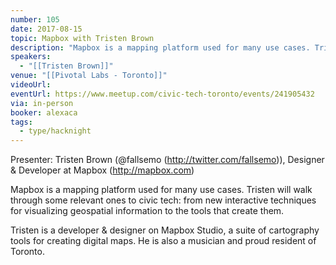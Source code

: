 ```yaml
---
number: 105
date: 2017-08-15
topic: Mapbox with Tristen Brown
description: "Mapbox is a mapping platform used for many use cases. Tristen will walk through some relevant ones to civic tech: from new interactive techniques for visualizing geospatial information to the tools that create them."
speakers:
  - "[[Tristen Brown]]"
venue: "[[Pivotal Labs - Toronto]]"
videoUrl: 
eventUrl: https://www.meetup.com/civic-tech-toronto/events/241905432
via: in-person
booker: alexaca
tags:
  - type/hacknight
---
```


Presenter: Tristen Brown (@fallsemo (http://twitter.com/fallsemo)), Designer & Developer at Mapbox (http://mapbox.com)

Mapbox is a mapping platform used for many use cases. Tristen will walk through some relevant ones to civic tech: from new interactive techniques for visualizing geospatial information to the tools that create them.

Tristen is a developer & designer on Mapbox Studio, a suite of cartography tools for creating digital maps. He is also a musician and proud resident of Toronto.